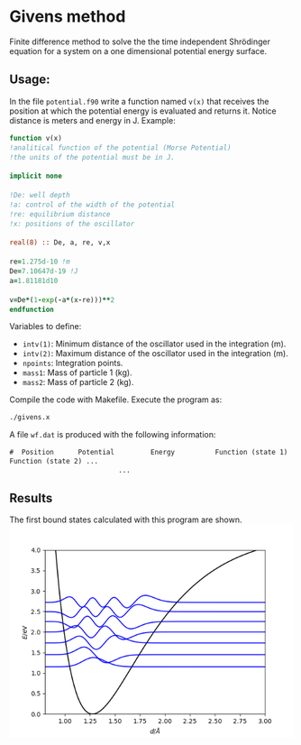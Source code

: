 # Givens method
Finite difference method to solve the the time independent Shrödinger equation for a system on a one dimensional potential energy surface.

## Usage:
In the file ```potential.f90``` write a function named ```v(x)``` that receives the position at which the potential energy is evaluated and returns it.
Notice distance is meters and energy in J.
Example:
```fortran
function v(x)
!analitical function of the potential (Morse Potential)                     
!the units of the potential must be in J.

implicit none

!De: well depth
!a: control of the width of the potential 
!re: equilibrium distance
!x: positions of the oscillator

real(8) :: De, a, re, v,x

re=1.275d-10 !m
De=7.10647d-19 !J
a=1.81181d10

v=De*(1-exp(-a*(x-re)))**2
endfunction

```
Variables to define:
* ```intv(1)```: Minimum distance of the oscillator used in the integration (m).
* ```intv(2)```: Maximum distance of the oscillator used in the integration (m).
* ```npoints```: Integration points.
* ```mass1```: Mass of particle 1 (kg).
* ```mass2```: Mass of particle 2 (kg).

Compile the code with Makefile. Execute the program as:
```bash
./givens.x
```
A file ```wf.dat``` is produced with the following information:
```
#  Position      Potential         Energy          Function (state 1)  Function (state 2) ... 
                           ...
```

## Results
The first bound states calculated with this program are shown.
![bound_states](images/bound_states.png)
